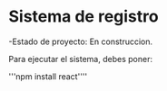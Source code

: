 <h1> Sistema de registro</h1>

-Estado de proyecto: En construccion.

Para ejecutar el sistema, debes poner:

'''npm install react''''
